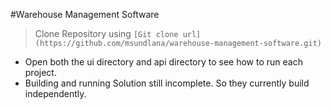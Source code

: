 #Warehouse Management Software
 
 > Clone Repository using `[Git clone url](https://github.com/msundlana/warehouse-management-software.git)`

- Open both the ui directory and api directory to see how to run each project.
- Building and running Solution still incomplete. So they currently build independently.
  
 
